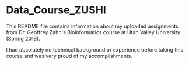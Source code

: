 # Data_Course_ZUSHI
This README file contains information about my uploaded assignments from Dr. Geoffrey Zahn's Bioinformatics course at Utah Valley University (Spring 2019).

I had absolutely no technical background or experience before taking this course and was very proud of my accomplishments.
